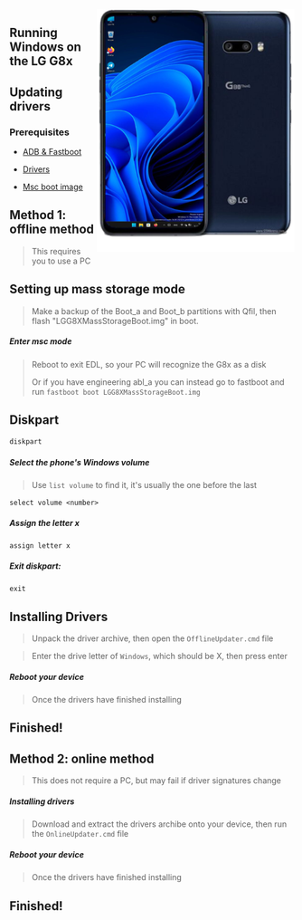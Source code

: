 <img align="right" src="https://github.com/Icesito68/Port-Windows-11-Lg-G8x/blob/Lg-G8x/mh2lm.png" width="350" alt="Windows 11 Running On To LG G8x">

## Running Windows on the LG G8x

## Updating drivers

### Prerequisites
- [ADB & Fastboot](https://developer.android.com/studio/releases/platform-tools)
  
- [Drivers](https://github.com/Icesito68/Port-Windows-11-Lge-devices/releases/download/Drivers/mh2lm.drivers.zip)

- [Msc boot image](https://github.com/Icesito68/Port-Windows-11-Lge-devices/releases/download/Files/LGG8XMassStorageBoot.img)

## Method 1: offline method
> This requires you to use a PC

## Setting up mass storage mode
> Make a backup of the Boot_a and Boot_b partitions with Qfil, then flash "LGG8XMassStorageBoot.img" in boot.

##### Enter msc mode
> Reboot to exit EDL, so your PC will recognize the G8x as a disk
>
> Or if you have engineering abl_a you can instead go to fastboot and run `fastboot boot LGG8XMassStorageBoot.img`

## Diskpart
```cmd
diskpart
```

##### Select the phone's Windows volume
> Use `list volume` to find it, it's usually the one before the last
```diskpart
select volume <number>
```

##### Assign the letter x
```diskpart
assign letter x
```

##### Exit diskpart:
```diskpart
exit
```

## Installing Drivers
> Unpack the driver archive, then open the `OfflineUpdater.cmd` file

> Enter the drive letter of `Windows`, which should be X, then press enter

##### Reboot your device
> Once the drivers have finished installing

## Finished!

## Method 2: online method
> This does not require a PC, but may fail if driver signatures change

##### Installing drivers
> Download and extract the drivers archibe onto your device, then run the `OnlineUpdater.cmd` file

##### Reboot your device
> Once the drivers have finished installing

## Finished!

















